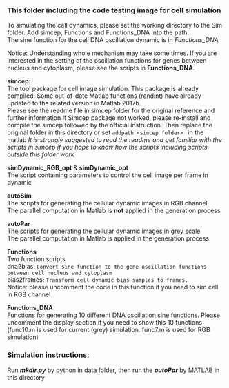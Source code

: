 ### This folder including the code testing image for cell simulation 

To simulating the cell dynamics, please set the working directory to the Sim folder. Add simcep, Functions and Functions_DNA into the path.  
The sine function for the cell DNA oscillation dynamic is in _Functions_DNA_  
  
Notice: Understanding whole mechanism may take some times. If you are interested in the setting of the oscillation functions for genes between nucleus and cytoplasm, please see the scripts in **Functions_DNA**.     


**simcep:**  
The tool package for cell image simulation. This package is already compiled. 
Some out-of-date Matlab functions (randint) have already updated to the related version in Matlab 2017b.  
Please see the readme file in simcep folder for the original reference and further information
If Simcep package not worked, please re-install and compile the simcep followed by the official instruction. 
Then replace the original folder in this directory or set ```addpath <simcep folder> ```  in the matlab
_It is strongly suggested to read the readme and get familiar with the scripts in simcep if you hope to know how
the scripts including scripts outside this folder work_


**simDynamic_RGB_opt** & **simDynamic_opt**  
The script containing parameters to control the cell image per frame in dynamic


**autoSim**  
The scripts for generating the cellular dynamic images in RGB channel  
The parallel computation in Matlab is **not** applied in the generation process


**autoPar**  
The scripts for generating the cellular dynamic images in grey scale  
The parallel computation in Matlab is applied in the generation process

**Functions**  
Two function scripts  
dna2bias: ```Convert sine function to the gene oscillation functions between cell nucleus and cytoplasm```  
bias2frames: ```Transform cell dynamic bias samples to frames.```  
             Notice: please uncomment the code in this function if you need to sim cell in RGB channel
             

**Functions_DNA**  
Functions for generating 10 different DNA oscillation sine functions. Please uncomment the display section if you need to show this 10 functions (func10.m is used for current (grey) simulation. func7.m is used for RGB simulation)

### Simulation instructions: 
Run ***mkdir.py*** by python in data folder, then run the ***autoPar*** by MATLAB in this directory
